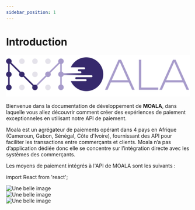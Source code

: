 ```yaml
---
sidebar_position: 1
---
```


# Introduction

![Image Template](../../static/img/logo.png)

Bienvenue dans la documentation de développement de **MOALA**, dans laquelle vous allez découvrir comment créer des expériences de paiement exceptionneles en utilisant notre API de paiement.

Moala est un agrégateur de paiements opérant dans 4 pays en Afrique (Cameroun, Gabon, Sénégal, Côte d'Ivoire), fournissant des API pour faciliter les transactions entre commerçants et clients. Moala n’a pas d’application dédiée donc elle se concentre sur l’intégration directe avec les systèmes des commerçants.

Les moyens de paiement intégrés à l'API de MOALA sont les suivants :

import React from 'react';

<div style={{ textAlign: 'center' }} className='providers'>
    <div className="logo">
        <img src="/img/providers/logo-orange.jpg" alt="Une belle image" width="150" />
    </div>
    <div className="logo">
        <img src="/img/providers/logo-mtn.jpg" alt="Une belle image" width="150" />
    </div>
    <div className="logo">
        <img src="/img/providers/logo-airtel.jpg" alt="Une belle image" width="150" />
    </div>
</div>
